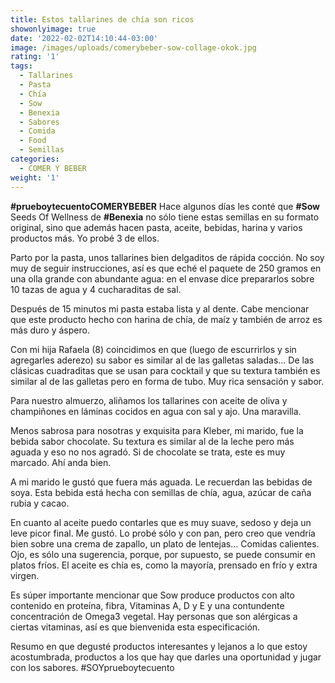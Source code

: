 ```yaml
---
title: Estos tallarines de chía son ricos
showonlyimage: true
date: '2022-02-02T14:10:44-03:00'
image: /images/uploads/comerybeber-sow-collage-okok.jpg
rating: '1'
tags:
  - Tallarines
  - Pasta
  - Chía
  - Sow
  - Benexia
  - Sabores
  - Comida
  - Food
  - Semillas
categories:
  - COMER Y BEBER
weight: '1'
---
```

**\#prueboytecuentoCOMERYBEBER** Hace algunos días les conté que **\#Sow** Seeds Of Wellness de **\#Benexia** no sólo tiene estas semillas en su formato original, sino que además hacen pasta, aceite, bebidas, harina y varios productos más. Yo probé 3 de ellos.

<!--more-->

Parto por la pasta, unos tallarines bien delgaditos de rápida cocción. No soy muy de seguir instrucciones, así es que eché el paquete de 250 gramos en una olla grande con abundante agua: en el envase dice prepararlos sobre 10 tazas de agua y 4 cucharaditas de sal.

Después de 15 minutos mi pasta estaba lista y al dente. Cabe mencionar que este producto hecho con harina de chía, de maíz y también de arroz es más duro y áspero. 

Con mi hija Rafaela (8) coincidimos en que (luego de escurrirlos y sin agregarles aderezo) su sabor es similar al de las galletas saladas… De las clásicas cuadraditas que se usan para cocktail y que su textura también es similar al de las galletas pero en forma de tubo. Muy rica sensación y sabor.

Para nuestro almuerzo, aliñamos los tallarines con aceite de oliva y champiñones en láminas cocidos en agua con sal y ajo. Una maravilla.

Menos sabrosa para nosotras y exquisita para Kleber, mi marido, fue la bebida sabor chocolate. Su textura es similar al de la leche pero más aguada y eso no nos agradó. Si de chocolate se trata, este es muy marcado. Ahí anda bien.

A mi marido le gustó que fuera más aguada. Le recuerdan las bebidas de soya. Esta bebida está hecha con semillas de chía, agua, azúcar de caña rubia y cacao.

En cuanto al aceite puedo contarles que es muy suave, sedoso y deja un leve picor final. Me gustó. Lo probé sólo y con pan, pero creo que vendría bien sobre una crema de zapallo, un plato de lentejas… Comidas calientes. Ojo, es sólo una sugerencia, porque, por supuesto, se puede consumir en platos fríos. El aceite es chía es, como la mayoría, prensado en frío y extra virgen.

Es súper importante mencionar que Sow produce productos con alto contenido en proteína, fibra, Vitaminas A, D y E y una contundente concentración de Omega3 vegetal. Hay personas que son alérgicas a ciertas vitaminas, así es que bienvenida esta especificación.

Resumo en que degusté productos interesantes y lejanos a lo que estoy acostumbrada, productos a los que hay que darles una oportunidad y jugar con los sabores. #SOYprueboytecuento
